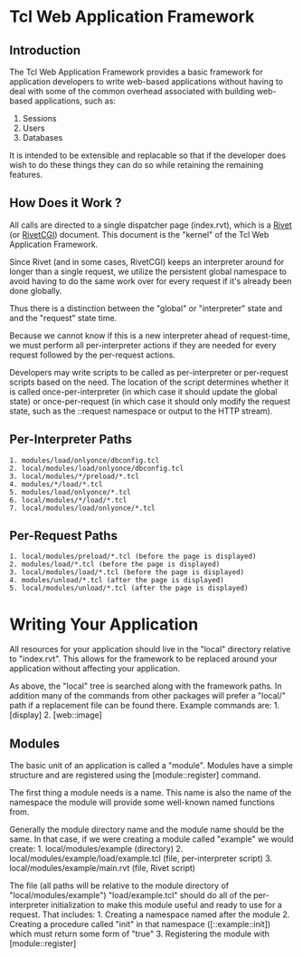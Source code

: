 Tcl Web Application Framework
=============================

Introduction
------------

The Tcl Web Application Framework provides a basic framework for application
developers to write web-based applications without having to deal with some
of the common overhead associated with building web-based applications, such
as:

  1. Sessions
  2. Users
  3. Databases

It is intended to be extensible and replacable so that if the developer does
wish to do these things they can do so while retaining the remaining features.

How Does it Work ?
------------------

All calls are directed to a single dispatcher page (index.rvt), which is a
[Rivet](http://tcl.apache.org/rivet/) (or [RivetCGI](https://chiselapp.com/user/rkeene/repository/rivetcgi/)) document.  This document is the "kernel" of the Tcl Web
Application Framework.

Since Rivet (and in some cases, RivetCGI) keeps an interpreter around for
longer than a single request, we utilize the persistent global namespace to
avoid having to do the same work over for every request if it's already been
done globally.

Thus there is a distinction between the "global" or "interpreter" state and
and the "request" state time.

Because we cannot know if this is a new interpreter ahead of request-time, we
must perform all per-interpreter actions if they are needed for every request
followed by the per-request actions.

Developers may write scripts to be called as per-interpreter or per-request
scripts based on the need.  The location of the script determines whether it
is called once-per-interpreter (in which case it should update the global
state) or once-per-request (in which case it should only modify the request
state, such as the ::request namespace or output to the HTTP stream).


Per-Interpreter Paths
---------------------
    1. modules/load/onlyonce/dbconfig.tcl
    2. local/modules/load/onlyonce/dbconfig.tcl
    3. local/modules/*/preload/*.tcl
    4. modules/*/load/*.tcl
    5. modules/load/onlyonce/*.tcl
    6. local/modules/*/load/*.tcl
    7. local/modules/load/onlyonce/*.tcl


Per-Request Paths
-----------------
    1. local/modules/preload/*.tcl (before the page is displayed)
    2. modules/load/*.tcl (before the page is displayed)
    3. local/modules/load/*.tcl (before the page is displayed)
    4. modules/unload/*.tcl (after the page is displayed)
    5. local/modules/unload/*.tcl (after the page is displayed)


Writing Your Application
========================

All resources for your application should live in the "local" directory
relative to "index.rvt".  This allows for the framework to be replaced around
your application without affecting your application.

As above, the "local" tree is searched along with the framework paths.  In
addition many of the commands from other packages will prefer a "local/"
path if a replacement file can be found there.  Example commands are:
    1. [display]
    2. [web::image]

Modules
-------
The basic unit of an application is called a "module".  Modules have a simple
structure and are registered using the [module::register] command.

The first thing a module needs is a name.  This name is also the name of the
namespace the module will provide some well-known named functions from.

Generally the module directory name and the module name should be the same.
In that case, if we were creating a module called "example" we would create:
    1. local/modules/example (directory)
    2. local/modules/example/load/example.tcl (file, per-interpreter script)
    3. local/modules/example/main.rvt (file, Rivet script)

The file (all paths will be relative to the module directory of
"local/modules/example") "load/example.tcl" should do all of the
per-interpreter initialization to make this module useful and ready to use for
a request.  That includes:
    1. Creating a namespace named after the module
    2. Creating a procedure called "init" in that namespace ([::example::init]) which must return some form of "true"
    3. Registering the module with [module::register]
